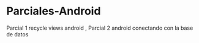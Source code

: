 # Parciales-Android
Parcial 1 recycle views android , 
Parcial 2 android conectando con la base de datos

